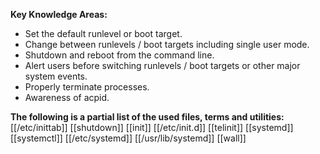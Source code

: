 **Key Knowledge Areas:**

- Set the default runlevel or boot target.
- Change between runlevels / boot targets including single user mode.
- Shutdown and reboot from the command line.
- Alert users before switching runlevels / boot targets or other major system events.
- Properly terminate processes.
- Awareness of acpid.

**The following is a partial list of the used files, terms and utilities:**
[[/etc/inittab]]
[[shutdown]]
[[init]]
[[/etc/init.d]]
[[telinit]]
[[systemd]]
[[systemctl]]
[[/etc/systemd]]
[[/usr/lib/systemd]]
[[wall]]